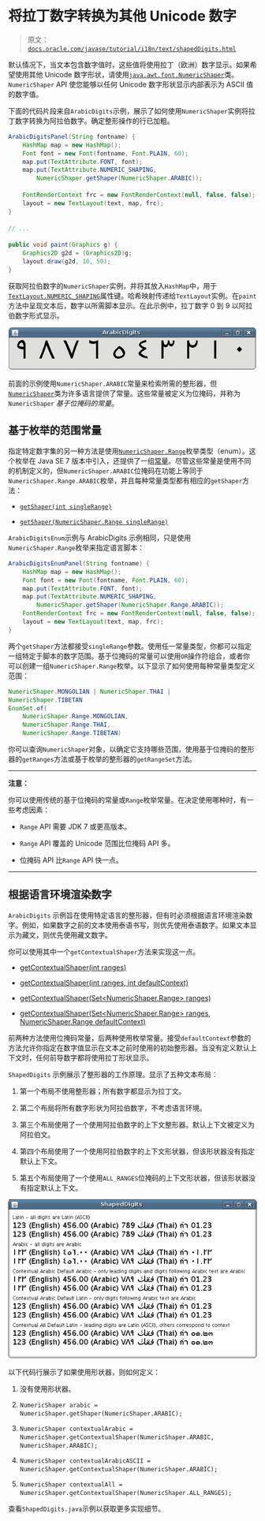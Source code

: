 # 将拉丁数字转换为其他 Unicode 数字

> 原文：[`docs.oracle.com/javase/tutorial/i18n/text/shapedDigits.html`](https://docs.oracle.com/javase/tutorial/i18n/text/shapedDigits.html)

默认情况下，当文本包含数字值时，这些值将使用拉丁（欧洲）数字显示。如果希望使用其他 Unicode 数字形状，请使用[`java.awt.font.NumericShaper`](https://docs.oracle.com/javase/8/docs/api/java/awt/font/NumericShaper.html)类。`NumericShaper` API 使您能够以任何 Unicode 数字形状显示内部表示为 ASCII 值的数字值。

下面的代码片段来自`ArabicDigits`示例，展示了如何使用`NumericShaper`实例将拉丁数字转换为阿拉伯数字。确定整形操作的行已加粗。

```java
ArabicDigitsPanel(String fontname) {
    HashMap map = new HashMap();
    Font font = new Font(fontname, Font.PLAIN, 60);
    map.put(TextAttribute.FONT, font);
    map.put(TextAttribute.NUMERIC_SHAPING,
        NumericShaper.getShaper(NumericShaper.ARABIC));

    FontRenderContext frc = new FontRenderContext(null, false, false);
    layout = new TextLayout(text, map, frc);
}

// ...

public void paint(Graphics g) {
    Graphics2D g2d = (Graphics2D)g;
    layout.draw(g2d, 10, 50);
}

```

获取阿拉伯数字的`NumericShaper`实例，并将其放入`HashMap`中，用于[`TextLayout.NUMERIC_SHAPING`](https://docs.oracle.com/javase/8/docs/api/java/awt/font/TextAttribute.html#NUMERIC_SHAPING)属性键。哈希映射传递给`TextLayout`实例。在`paint`方法中呈现文本后，数字以所需脚本显示。在此示例中，拉丁数字 0 到 9 以阿拉伯数字形式显示。

![ArabicDigits 示例输出显示从 0 到 9 的阿拉伯数字](img/c3cf2d3d361545a42d56efc7c73d47d5.png)

前面的示例使用`NumericShaper.ARABIC`常量来检索所需的整形器，但[`NumericShaper`](https://docs.oracle.com/javase/8/docs/api/java/awt/font/NumericShaper.html#field_summary)类为许多语言提供了常量。这些常量被定义为位掩码，并称为`NumericShaper` *基于位掩码的常量*。

## 基于枚举的范围常量

指定特定数字集的另一种方法是使用[`NumericShaper.Range`](https://docs.oracle.com/javase/8/docs/api/java/awt/font/NumericShaper.Range.html)枚举类型（enum）。这个枚举在 Java SE 7 版本中引入，还提供了一组[常量](https://docs.oracle.com/javase/8/docs/api/java/awt/font/NumericShaper.Range.html#field_summary)。尽管这些常量是使用不同的机制定义的，但`NumericShaper.ARABIC`位掩码在功能上等同于`NumericShaper.Range.ARABIC`枚举，并且每种常量类型都有相应的`getShaper`方法：

+   [`getShaper(int singleRange)`](https://docs.oracle.com/javase/8/docs/api/java/awt/font/NumericShaper.html#getShaper-int-)

+   [`getShaper(NumericShaper.Range singleRange)`](https://docs.oracle.com/javase/8/docs/api/java/awt/font/NumericShaper.html#getShaper-java.awt.font.NumericShaper.Range-)

`ArabicDigitsEnum`示例与 ArabicDigits 示例相同，只是使用`NumericShaper.Range`枚举来指定语言脚本：

```java
ArabicDigitsEnumPanel(String fontname) {
    HashMap map = new HashMap();
    Font font = new Font(fontname, Font.PLAIN, 60);
    map.put(TextAttribute.FONT, font);
    map.put(TextAttribute.NUMERIC_SHAPING,
        NumericShaper.getShaper(NumericShaper.Range.ARABIC));
    FontRenderContext frc = new FontRenderContext(null, false, false);
    layout = new TextLayout(text, map, frc);
}

```

两个`getShaper`方法都接受`singleRange`参数。使用任一常量类型，你都可以指定一组特定于脚本的数字范围。基于位掩码的常量可以使用`OR`操作符组合，或者你可以创建一组`NumericShaper.Range`枚举。以下显示了如何使用每种常量类型定义范围：

```java
NumericShaper.MONGOLIAN | NumericShaper.THAI |
NumericShaper.TIBETAN
EnumSet.of(
    NumericShaper.Range.MONGOLIAN,
    NumericShaper.Range.THAI,
    NumericShaper.Range.TIBETAN)

```

你可以查询`NumericShaper`对象，以确定它支持哪些范围，使用基于位掩码的整形器的`getRanges`方法或基于枚举的整形器的`getRangeSet`方法。

* * *

**注意：**

你可以使用传统的基于位掩码的常量或`Range`枚举常量。在决定使用哪种时，有一些考虑因素：

+   `Range` API 需要 JDK 7 或更高版本。

+   `Range` API 覆盖的 Unicode 范围比位掩码 API 多。

+   位掩码 API 比`Range` API 快一点。

* * *

## 根据语言环境渲染数字

`ArabicDigits` 示例旨在使用特定语言的整形器，但有时必须根据语言环境渲染数字。例如，如果数字之前的文本使用泰语书写，则优先使用泰语数字。如果文本显示为藏文，则优先使用藏文数字。

你可以使用其中一个`getContextualShaper`方法来实现这一点。

+   [getContextualShaper(int ranges)](https://docs.oracle.com/javase/8/docs/api/java/awt/font/NumericShaper.html#getContextualShaper-int-)

+   [getContextualShaper(int ranges, int defaultContext)](https://docs.oracle.com/javase/8/docs/api/java/awt/font/NumericShaper.html#getContextualShaper-int-int-)

+   [getContextualShaper(Set<NumericShaper.Range> ranges)](https://docs.oracle.com/javase/8/docs/api/java/awt/font/NumericShaper.html#getContextualShaper-java.util.Set-)

+   [getContextualShaper(Set<NumericShaper.Range> ranges, NumericShaper.Range defaultContext)](https://docs.oracle.com/javase/8/docs/api/java/awt/font/NumericShaper.html#getContextualShaper-java.util.Set-java.awt.font.NumericShaper.Range-)

前两种方法使用位掩码常量，后两种使用枚举常量。接受`defaultContext`参数的方法允许你指定在数字值显示在文本之前时使用的初始整形器。当没有定义默认上下文时，任何前导数字都将使用拉丁形状显示。

`ShapedDigits` 示例展示了整形器的工作原理。显示了五种文本布局：

1.  第一个布局不使用整形器；所有数字都显示为拉丁文。

1.  第二个布局将所有数字形状为阿拉伯数字，不考虑语言环境。

1.  第三个布局使用了一个使用阿拉伯数字的上下文整形器。默认上下文被定义为阿拉伯文。

1.  第四个布局使用了一个使用阿拉伯数字的上下文形状器，但该形状器没有指定默认上下文。

1.  第五个布局使用了一个使用`ALL_RANGES`位掩码的上下文形状器，但该形状器没有指定默认上下文。

![ShapedDigits 示例输出，展示上下文形状器的工作原理](img/8304ff941a25be65111f8e1687528125.png)

以下代码行展示了如果使用形状器，则如何定义：

1.  没有使用形状器。

1.  `NumericShaper arabic = NumericShaper.getShaper(NumericShaper.ARABIC);`

1.  `NumericShaper contextualArabic = NumericShaper.getContextualShaper(NumericShaper.ARABIC, NumericShaper.ARABIC);`

1.  `NumericShaper contextualArabicASCII = NumericShaper.getContextualShaper(NumericShaper.ARABIC);`

1.  `NumericShaper contextualAll = NumericShaper.getContextualShaper(NumericShaper.ALL_RANGES);`

查看`ShapedDigits.java`示例以获取更多实现细节。
